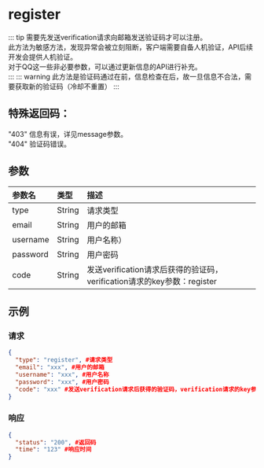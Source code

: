 # register

::: tip 
需要先发送verification请求向邮箱发送验证码才可以注册。<br/>
此方法为敏感方法，发现异常会被立刻阻断，客户端需要自备人机验证，API后续开发会提供人机验证。<br/>
对于QQ这一些非必要参数，可以通过更新信息的API进行补充。<br/>
:::
::: warning
此方法是验证码通过在前，信息检查在后，故一旦信息不合法，需要获取新的验证码（冷却不重置）
:::

## 特殊返回码：
"403" 信息有误，详见message参数。<br/>
"404" 验证码错误。

## 参数
| 参数名 |类型|描述|
|:--- |:--- |:--- |
| type | String |请求类型|
| email | String |用户的邮箱|
| username | String |用户名称）|
| password | String |用户密码|
| code | String |发送verification请求后获得的验证码，verification请求的key参数：register|

## 示例
### 请求
```` json
{
  "type": "register", #请求类型
  "email": "xxx", #用户的邮箱
  "username": "xxx", #用户名称
  "password": "xxx", #用户密码
  "code": "xxx" #发送verification请求后获得的验证码，verification请求的key参数：register
}
````
### 响应
```` json
{
  "status": "200", #返回码
  "time": "123" #响应时间
}
````
